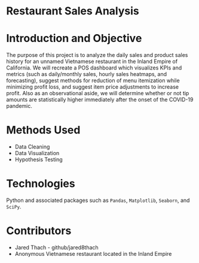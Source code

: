 # Restaurant Sales Analysis

# Introduction and Objective
The purpose of this project is to analyze the daily sales and product sales history for an unnamed Vietnamese restaurant in the Inland Empire of California. We will recreate a POS dashboard which visualizes KPIs and metrics (such as daily/monthly sales, hourly sales heatmaps, and forecasting), suggest methods for reduction of menu itemization while minimizing profit loss, and suggest item price adjustments to increase profit. Also as an observational aside, we will determine whether or not tip amounts are statistically higher immediately after the onset of the COVID-19 pandemic.

# Methods Used
- Data Cleaning
- Data Visualization
- Hypothesis Testing

# Technologies
Python and associated packages such as `Pandas`, `Matplotlib`, `Seaborn`, and `SciPy`.

# Contributors
- Jared Thach - github/jared8thach
- Anonymous Vietnamese restaurant located in the Inland Empire
